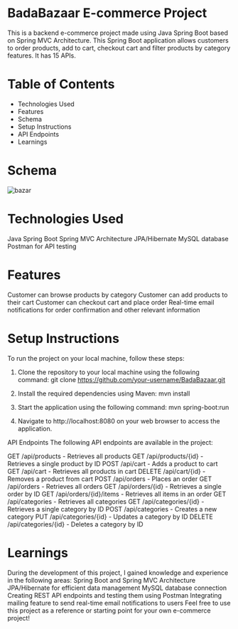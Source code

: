# BadaBazaar E-commerce Project

This is a backend e-commerce project made using Java Spring Boot based on Spring MVC Architecture. This Spring Boot application allows customers to order products, add to cart, checkout cart and filter products by category features. It has 15 APIs.

# Table of Contents
- Technologies Used
- Features
- Schema
- Setup Instructions
- API Endpoints
- Learnings

# Schema
![bazar](https://user-images.githubusercontent.com/106758417/229332513-71336889-2b69-427b-922a-73dbb2601ff8.png)

# Technologies Used
Java Spring Boot
Spring MVC Architecture
JPA/Hibernate
MySQL database
Postman for API testing

# Features
Customer can browse products by category
Customer can add products to their cart
Customer can checkout cart and place order
Real-time email notifications for order confirmation and other relevant information


# Setup Instructions
To run the project on your local machine, follow these steps:

1. Clone the repository to your local machine using the following command:
git clone https://github.com/your-username/BadaBazaar.git

2. Install the required dependencies using Maven:
mvn install

3. Start the application using the following command:
mvn spring-boot:run

4. Navigate to http://localhost:8080 on your web browser to access the application.


API Endpoints
The following API endpoints are available in the project:

GET /api/products - Retrieves all products
GET /api/products/{id} - Retrieves a single product by ID
POST /api/cart - Adds a product to cart
GET /api/cart - Retrieves all products in cart
DELETE /api/cart/{id} - Removes a product from cart
POST /api/orders - Places an order
GET /api/orders - Retrieves all orders
GET /api/orders/{id} - Retrieves a single order by ID
GET /api/orders/{id}/items - Retrieves all items in an order
GET /api/categories - Retrieves all categories
GET /api/categories/{id} - Retrieves a single category by ID
POST /api/categories - Creates a new category
PUT /api/categories/{id} - Updates a category by ID
DELETE /api/categories/{id} - Deletes a category by ID


# Learnings
During the development of this project, I gained knowledge and experience in the following areas:
Spring Boot and Spring MVC Architecture
JPA/Hibernate for efficient data management
MySQL database connection
Creating REST API endpoints and testing them using Postman
Integrating mailing feature to send real-time email notifications to users
Feel free to use this project as a reference or starting point for your own e-commerce project!

